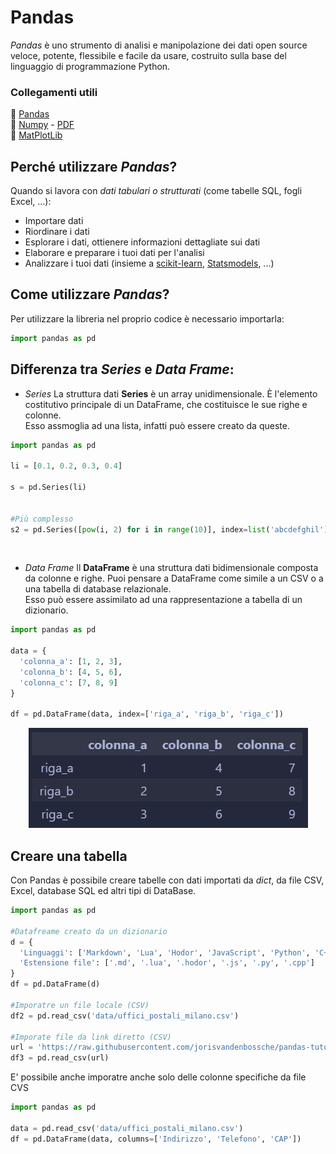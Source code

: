 # Pandas
*Pandas* è uno strumento di analisi e manipolazione dei dati open source veloce, potente, flessibile e facile da usare, costruito sulla base del linguaggio di programmazione Python.

### Collegamenti utili
🔗 [Pandas](https://pandas.pydata.org/docs/user_guide/dsintro.html)<br>
🔗 [Numpy](https://numpy.org/doc/) - [PDF](https://numpy.org/doc/1.21/numpy-user.pdf)<br>
🔗 [MatPlotLib](https://matplotlib.org/stable/users/index.html)


## Perché utilizzare *Pandas*?
Quando si lavora con *dati tabulari o strutturati* (come tabelle SQL, fogli Excel, ...):

- Importare dati
- Riordinare i dati
- Esplorare i dati, ottienere informazioni dettagliate sui dati
- Elaborare e preparare i tuoi dati per l'analisi
- Analizzare i tuoi dati (insieme a [scikit-learn](https://scikit-learn.org/stable/), [Statsmodels](https://www.statsmodels.org/stable/index.html), ...)

## Come utilizzare *Pandas*?
Per utilizzare la libreria nel proprio codice è necessario importarla:
```py
import pandas as pd
```

## Differenza tra *Series* e *Data Frame*:
- *Series*
  La struttura dati **Series** è un array unidimensionale. È l'elemento costitutivo principale di un DataFrame, che costituisce le sue righe e colonne.<br>Esso assmoglia ad una lista, infatti può essere creato da queste.
```py
import pandas as pd

li = [0.1, 0.2, 0.3, 0.4]

s = pd.Series(li)


#Più complesso
s2 = pd.Series([pow(i, 2) for i in range(10)], index=list('abcdefghil'), name='potenze')
```
<br>

- *Data Frame*
  Il **DataFrame** è una struttura dati bidimensionale composta da colonne e righe. Puoi pensare a DataFrame come simile a un CSV o a una tabella di database relazionale.<br>Esso può essere assimilato ad una rappresentazione a tabella di un dizionario.
```py
import pandas as pd

data = {
  'colonna_a': [1, 2, 3],
  'colonna_b': [4, 5, 6],
  'colonna_c': [7, 8, 9]
}

df = pd.DataFrame(data, index=['riga_a', 'riga_b', 'riga_c'])
```
<center>
  <img src="./Data/result.png" alt="Risultato" draggable="false">
</center>




## Creare una tabella
Con Pandas è possibile creare tabelle con dati importati da *dict*, da file CSV, Excel, database SQL ed altri tipi di DataBase.
```py
import pandas as pd

#Datafreame creato da un dizionario
d = {
  'Linguaggi': ['Markdown', 'Lua', 'Hodor', 'JavaScript', 'Python', 'C++'],
  'Estensione file': ['.md', '.lua', '.hodor', '.js', '.py', '.cpp']
}
df = pd.DataFrame(d)

#Imporatre un file locale (CSV)
df2 = pd.read_csv('data/uffici_postali_milano.csv')

#Imporate file da link diretto (CSV)
url = 'https://raw.githubusercontent.com/jorisvandenbossche/pandas-tutorial/master/data/titanic.csv'
df3 = pd.read_csv(url)
```
E' possibile anche imporatre anche solo delle colonne specifiche da file CVS
```py
import pandas as pd

data = pd.read_csv('data/uffici_postali_milano.csv')
df = pd.DataFrame(data, columns=['Indirizzo', 'Telefono', 'CAP'])
```
